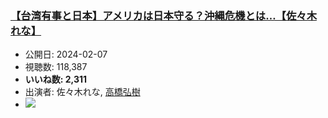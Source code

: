 ### [【台湾有事と日本】アメリカは日本守る？沖縄危機とは…【佐々木れな】](https://www.youtube.com/watch?v=ijzP9OrXlRU)
-   公開日: 2024-02-07
-   視聴数: 118,387
-   **いいね数: 2,311**
-   出演者: 佐々木れな, [高橋弘樹](/rehacq_fan/people/高橋弘樹 "wikilink")
- [![](https://img.youtube.com/vi/ijzP9OrXlRU/hqdefault.jpg)](https://www.youtube.com/watch?v=ijzP9OrXlRU)
